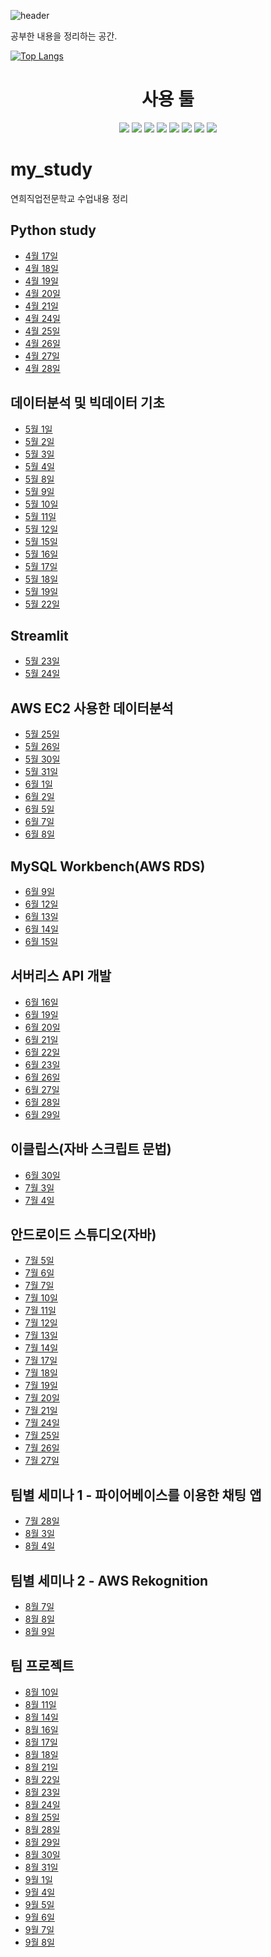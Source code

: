 ![header](https://capsule-render.vercel.app/api?type=waving&color=auto&height=200&section=header&text=My%20Study&fontSize=70)

공부한 내용을 정리하는 공간.

[![Top Langs](https://github-readme-stats.vercel.app/api/top-langs/?username=HYEEYH&layout=compact)](https://github.com/HYEEYH/github-readme-stats)
<div align=center>
  
  # 사용 툴
  <img src="https://img.shields.io/badge/Visual Studio Code-007ACC?style=flat&logo=visualstudiocode&logoColor=white"/>
  <img src="https://img.shields.io/badge/Google Colab-F9AB00?style=flat&logo=googlecolab&logoColor=white"/>
  
  <img src="https://img.shields.io/badge/Postman-FF6C37?style=flat&logo=postman&logoColor=white"/>
  <img src="https://img.shields.io/badge/Android Studio-3DDC84?style=flat&logo=androidstudio&logoColor=white"/>
  <img src="https://img.shields.io/badge/Eclipse IDE-2C2255?style=flat&logo=eclipseide&logoColor=white"/>
  
  <img src="https://img.shields.io/badge/MySQL-4479A1?style=flat&logo=mysql&logoColor=white"/>
  <img src="https://img.shields.io/badge/Firebase-FFCA28?style=flat-square&logo=firebase&logoColor=white"/>
  
  <img src="https://img.shields.io/badge/Figma-F24E1E?style=flat&logo=figma&logoColor=white"/>
</div>

# my_study
연희직업전문학교 수업내용 정리
## Python study
- [4월 17일](20230417.md)
- [4월 18일](20230418.md)
- [4월 19일](20230419.md)
- [4월 20일](20230420.md)
- [4월 21일](20230421.md)
- [4월 24일](20230424.md)
- [4월 25일](20230425.md)
- [4월 26일](20230426.md)
- [4월 27일](20230427.md)
- [4월 28일](20230408.md)

## 데이터분석 및 빅데이터 기초
- [5월 1일](20230501.md)
- [5월 2일](20230502.md)
- [5월 3일](20230503.md)
- [5월 4일](20230504.md)
- [5월 8일](20230508.md)
- [5월 9일](20230509.md)
- [5월 10일](20230510.md)
- [5월 11일](20230511.md)
- [5월 12일](20230512.md)
- [5월 15일](20230515.md)
- [5월 16일](20230516.md)
- [5월 17일](20230517.md)
- [5월 18일](20230518.md)
- [5월 19일](20230519.md)
- [5월 22일](20230522.md)

## Streamlit
- [5월 23일](20230523.md)
- [5월 24일](20230524.md)

## AWS EC2 사용한 데이터분석
- [5월 25일](20230525.md)
- [5월 26일](20230526.md)
- [5월 30일](20230530.md)
- [5월 31일](20230531.md)
- [6월 1일](20230601.md)
- [6월 2일](20230602.md)
- [6월 5일](20230605.md)
- [6월 7일](20230607.md)
- [6월 8일](20230608.md)

## MySQL Workbench(AWS RDS)
- [6월 9일](20230609.md)
- [6월 12일](20230612.md)
- [6월 13일](20230613.md)
- [6월 14일](20230614.md)
- [6월 15일](20230615.md)

## 서버리스 API 개발
- [6월 16일](20230616.md)
- [6월 19일](20230619.md)
- [6월 20일](20230620.md)
- [6월 21일](20230621.md)
- [6월 22일](20230622.md)
- [6월 23일](20230623.md)
- [6월 26일](20230626.md)
- [6월 27일](20230627.md)
- [6월 28일](20230628.md)
- [6월 29일](20230629.md)

## 이클립스(자바 스크립트 문법)
- [6월 30일](20230630.md)
- [7월 3일](20230703.md)
- [7월 4일](20230704.md)

## 안드로이드 스튜디오(자바)
- [7월 5일](20230705.md)
- [7월 6일](20230706.md)
- [7월 7일](20230707.md)
- [7월 10일](20230710.md)
- [7월 11일](20230711.md)
- [7월 12일](20230712.md)
- [7월 13일](20230713.md)
- [7월 14일](20230714.md)
- [7월 17일](20230717.md)
- [7월 18일](20230718.md)
- [7월 19일](20230719.md)
- [7월 20일](20230720.md)
- [7월 21일](20230721.md)
- [7월 24일](20230724.md)
- [7월 25일](20230725.md)
- [7월 26일](20230726.md)
- [7월 27일](20230727.md)

## 팀별 세미나 1 - 파이어베이스를 이용한 채팅 앱
- [7월 28일](20230728.md)
- [8월 3일](20230803.md)
- [8월 4일](20230804.md)

## 팀별 세미나 2 - AWS Rekognition
- [8월 7일](20230807.md)
- [8월 8일](20230808.md)
- [8월 9일](20230809.md)

## 팀 프로젝트
- [8월 10일](20230810.md)
- [8월 11일](20230811.md)
- [8월 14일](20230814.md)
- [8월 16일](20230816.md)
- [8월 17일](20230817.md)
- [8월 18일](20230818.md)
- [8월 21일](20230821.md)
- [8월 22일](20230822.md)
- [8월 23일](20230823.md)
- [8월 24일](20230824.md)
- [8월 25일](20230825.md)
- [8월 28일](20230828.md)
- [8월 29일](20230829.md)
- [8월 30일](20230830.md)
- [8월 31일](20230831.md)
- [9월 1일](20230901.md)
- [9월 4일](20230904.md)
- [9월 5일](20230905.md)
- [9월 6일](20230906.md)
- [9월 7일](20230907.md)
- [9월 8일](20230908.md)
